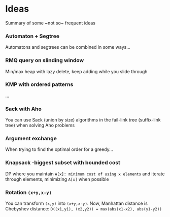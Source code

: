 # Ideas
Summary of some ~not so~ frequent ideas

### Automaton + Segtree
Automatons and segtrees can be combined in some ways...

### RMQ query on slinding window
Min/max heap with lazy delete, keep adding while you slide through

### KMP with ordered patterns
...

### Sack with Aho
You can use Sack (union by size) algorithms in the fail-link tree (suffix-link tree) when solving Aho problems

### Argument exchange
When trying to find the optimal order for a greedy...

### Knapsack -biggest subset with bounded cost 
DP where you maintain `A[x]: minimum cost of using x elements` and iterate through elements, minimizing `A[x]` when possible

### Rotation `(x+y,x-y)`
You can transform `(x,y)` into `(x+y,x-y)`. Now, Manhattan distance is Chebyshev distance: `D((x1,y1), (x2,y2)) = max(abs(x1-x2), abs(y1-y2))` 